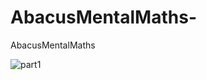 # AbacusMentalMaths-
AbacusMentalMaths 


![part1](https://user-images.githubusercontent.com/35033507/73556988-6d332f00-441e-11ea-956b-dae64abb57fa.png)
